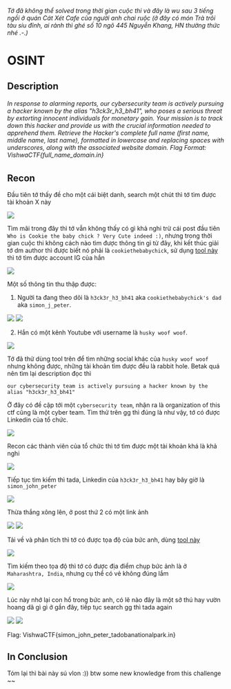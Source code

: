 *Tớ đã không thể solved trong thời gian cuộc thi và đây là wu sau 3 tiếng ngồi ở quán Cát Xét Cafe của người anh chai ruộc (ở đây có món Trà trôi tàu siu đỉnh, ai rảnh thì ghé số 10 ngõ 445 Nguyễn Khang, HN thưởng thức nhé .-.)*



# OSINT
## Description
######  In response to alarming reports, our cybersecurity team is actively pursuing a hacker known by the alias "h3ck3r_h3_bh41", who poses a serious threat by extorting innocent individuals for monetary gain. Your mission is to track down this hacker and provide us with the crucial information needed to apprehend them. Retrieve the Hacker's complete full name (first name, middle name, last name), formatted in lowercase and replacing spaces with underscores, along with the associated website domain. Flag Format: VishwaCTF{full_name_domain.in}

## Recon
Đầu tiên tớ thấy đề cho một cái biệt danh, search một chút thì tớ tìm được tài khoản X này 

![](/osint1.png "") 

Tìm mãi trong đây thì tớ vẫn không thấy có gì khả nghi trừ cái post đầu tiên `Who is Cookie the baby chick ? Very Cute indeed :)`, nhưng trong thời gian cuộc thi không cách nào tìm được thông tin gì từ đây, khi kết thúc giải tớ dm author thì được biết nó phải là `cookiethebabychick`, sử dụng [tool này](https://www.idcrawl.com/) thì tớ tìm được account IG của hắn

![](/osint2.png "") 

Một số thông tin thu thập được:
1. Người ta đang theo dõi là `h3ck3r_h3_bh41` aka `cookiethebabychick's dad` aka `simon_j_peter`.

![](/osint3.png "") 
![](/osint4.png "") 
   
2. Hắn có một kênh Youtube với username là `husky woof woof`.

![](/osint5.png "") 

Tớ đã thử dùng tool trên để tìm những social khác của `husky woof woof` nhưng không được, những tài khoản tìm được đều là rabbit hole. Betak quá nên tìm lại description đọc thì 

`our cybersecurity team is actively pursuing a hacker known by the alias "h3ck3r_h3_bh41"`

Ở đây có đề cập tới một `cybersecurity team`, nhận ra là organization of this ctf cũng là một cyber team. Tìm thử trên gg thì đúng là như vậy, tớ có được Linkedin của tổ chức.

![](/osint6.png "") 

Recon các thành viên của tổ chức thì tớ tìm được một tài khoản khá là khả nghi

![](/osint7.png "") 

Tiếp tục tìm kiếm thì tada, Linkedin của `h3ck3r_h3_bh41` hay bây giờ là `simon_john_peter` 

![](/osint8.png "") 

Thừa thắng xông lên, ở post thứ 2 có một link ảnh

![](/osint9.png "") 
![](/osint10.png "") 

Tải về và phân tích thì tớ có được tọa độ của bức anh, dùng [tool này](https://www.aperisolve.com/)

![](/osint11.png "")

Tìm kiếm theo tọa độ thì tớ có được địa điểm chụp bức ảnh là ở ` Maharashtra, India`, nhưng cụ thể có vẻ không đúng lắm

![](/osint12.png "")

Lúc này nhớ lại con hổ trong bức anh, có lẽ nào đây là một sở thú hay vườn hoang dã gì gì ở gần đây, tiếp tục search gg thì tada again

![](/osintend.png "")
![](/osintend2.png "")

Flag: VishwaCTF{simon_john_peter_tadobanationalpark.in}
## In Conclusion

Tóm lại thì bài này sú vlon :)) btw some new knowledge from this challenge ~~
